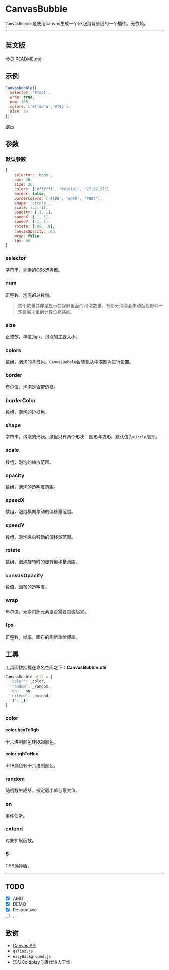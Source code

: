 # CanvasBubble

`CanvasBubble`是使用canvas生成一个带泡泡背景层的一个插件。无依赖。

----

##  英文版

参见 [README.md](README.md)

## 示例

```js
CanvasBubble({
  selector: '#test',
  wrap: true,
  num: 100,
  colors: ['#ffde4a','#f00'],
  size: 10
});
```

[演示](http://xovel.cn/CanvasBubble/index_zh.html)

## 参数

### 默认参数

```js
{
    selector: 'body',
    num: 30,
    size: 30,
    colors: ['#ffffff', '#e1e1e1', '27,27,27'],
    border: false,
    borderColors: ['#f00', '#0f0', '#00f'],
    shape: 'circle',
    scale: [.5, 1],
    opacity: [.1, 1],
    speedX: [-1, 1],
    speedY: [-1, 1],
    rotate: [.05, .8],
    canvasOpacity: .95,
    wrap: false,
    fps: 60
}
```

### selector

字符串，元素的CSS选择器。

### num

正整数，泡泡的总数量。

> 这个数量并非是显示在视野里面的泡泡数量，有部分泡泡会移动至视野外一定距离才重新计算位移路线。

### size

正整数，单位为`px`，泡泡的主要大小。

### colors

数组，泡泡的背景色。`CanvasBubble`会随机从中取颜色进行设置。

### border

布尔值，泡泡是否带边框。

### borderColor

数组，泡泡的边框色。

### shape

字符串，泡泡的形状。这里只有两个形状：圆形与方形。默认值为`circle`/`圆形`。

### scale

数组，泡泡的缩放范围。

### opacity

数组，泡泡的透明度范围。

### speedX

数组，泡泡横向移动的偏移量范围。

### speedY

数组，泡泡纵向移动的偏移量范围。

### rotate

数组，泡泡旋转时的旋转偏移量范围。

### canvasOpacity

数值，画布的透明度。

### wrap

布尔值，元素内部元素是否需要包裹起来。

### fps

正整数，帧率，画布的刷新重绘频率。

## 工具

工具函数挂载在命名空间之下：**CanvasBubble.util**

```js
CanvasBubble.util = {
  'color': _color,
  'random': _random,
  'on': _on,
  'extend': _extend,
  '$': _$
}
```

### color

#### color.hexToRgb

十六进制颜色转RGB颜色。

#### color.rgbToHex

RGB颜色转十六进制颜色。

### random

随机数生成器，指定最小值与最大值。

### on

事件侦听。

### extend

对象扩展函数。

### $

CSS选择器。

-----

## TODO

- [x] AMD
- [x] DEMO
- [x] Responsive
- [ ] ...

## 致谢

- [Canvas API](https://developer.mozilla.org/en-US/docs/Web/API/Canvas_API)
- `qslinz.js`
- `easyBackground.js`
- 乐队Coldplay与唐代诗人王维